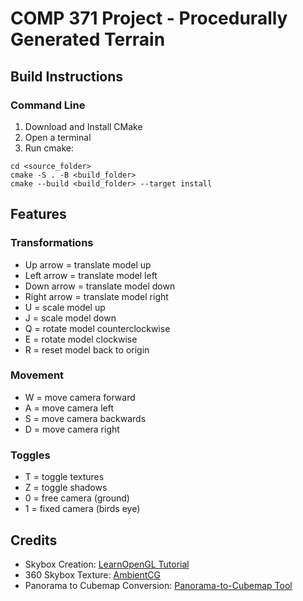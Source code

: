 # COMP 371 Project - Procedurally Generated Terrain 

## Build Instructions
### Command Line

1. Download and Install CMake
2. Open a terminal
3. Run cmake:

```
cd <source_folder>
cmake -S . -B <build_folder>
cmake --build <build_folder> --target install
```

## Features
### Transformations
- Up arrow = translate model up
- Left arrow = translate model left
- Down arrow = translate model down
- Right arrow = translate model right
- U = scale model up
- J = scale model down
- Q = rotate model counterclockwise
- E = rotate model clockwise
- R = reset model back to origin
### Movement
- W = move camera forward
- A = move camera left
- S = move camera backwards
- D = move camera right
### Toggles
- T = toggle textures 
- Z = toggle shadows
- 0 = free camera (ground)
- 1 = fixed camera (birds eye)

## Credits

- Skybox Creation: [LearnOpenGL Tutorial](https://learnopengl.com/Advanced-OpenGL/Cubemaps)
- 360 Skybox Texture: [AmbientCG](https://ambientcg.com/view?id=DaySkyHDRI027B)
- Panorama to Cubemap Conversion: [Panorama-to-Cubemap Tool](https://jaxry.github.io/panorama-to-cubemap/)


